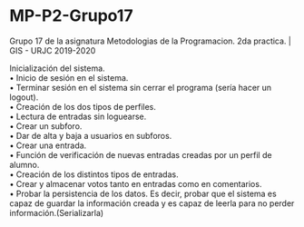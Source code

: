 # MP-P2-Grupo17
Grupo 17 de la asignatura Metodologias de la Programacion. 2da practica. | GIS - URJC 2019-2020

Inicialización del sistema.  
• Inicio de sesión en el sistema.  
• Terminar sesión en el sistema sin cerrar el programa (sería hacer un logout).  
• Creación de los dos tipos de perfiles.  
• Lectura de entradas sin loguearse.  
• Crear un subforo.  
• Dar de alta y baja a usuarios en subforos.  
• Crear una entrada.  
• Función de verificación de nuevas entradas creadas por un perfil de alumno.  
• Creación de los distintos tipos de entradas.  
• Crear y almacenar votos tanto en entradas como en comentarios.  
• Probar la persistencia de los datos. Es decir, probar que el sistema es capaz de guardar la información
creada y es capaz de leerla para no perder información.(Serializarla)  
